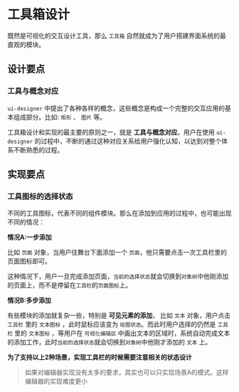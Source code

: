# 工具箱设计

既然是可视化的交互设计工具，那么 `工具箱` 自然就成为了用户搭建界面系统的最直观的模块。

## 设计要点

### 工具与概念对应

`ui-designer` 中提出了各种各样的概念，这些概念是构成一个完整的交互应用的基本组成部分。比如: `矩形` 、 `图片` 等。

工具箱设计和实现的最主要的原则之一，就是 **工具与概念对应**。用户在使用 `ui-designer` 的过程中，不断的通过这种对应关系给用户强化认知，以达到对整个体系不断熟悉的过程。

## 实现要点

### 工具图标的选择状态

不同的工具图标，代表不同的组件模块。那么在添加到应用的过程中，也可能出现不同的情况：

**情况A:一步添加**

比如 `页面` 对象，当用户往舞台下面添加一个 `页面`，他只需要点击一次工具栏里的页面图标即可。

这种情况下，用户一旦完成添加页面，`当前的选择状态`就会切换到`对象树`中他刚添加的页面上，而不是停留在`工具栏`的`页面图标`上。

**情况B:多步添加**

有些模块的添加就复杂一些，特别是 **可见元素的添加**， 比如 `文本` 对象，用户点击 `工具栏` 里的 `文本图标` ，此时鼠标应该变为 `绘图状态`。而此时用户选择的仍然是 `工具栏` 里的 `文本图标` ，等用户在 `可视化编辑区` 中画出文本的区域时，系统自动完成文本的添加工作，此时`当前的选择状态`就会切换到`对象树`中他刚才添加的 `文本` 上。

**为了支持以上2种场景，实现工具栏的时候需要注意相关的状态设计**

> 如果对编辑器实现没有太多的要求，其实也可以只实现场景A的模式。这样编辑器的实现难度更小


